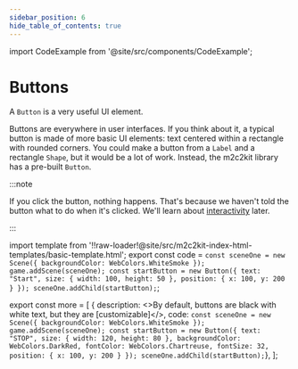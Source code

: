 ```yaml
---
sidebar_position: 6
hide_table_of_contents: true
---
```


import CodeExample from '@site/src/components/CodeExample';

# Buttons

A `Button` is a very useful UI element.

Buttons are everywhere in user interfaces. If you think about it, a typical button is made of more basic UI elements: text centered within a rectangle with rounded corners. You could make a button from a `Label` and a rectangle `Shape`, but it would be a lot of work. Instead, the m2c2kit library has a pre-built `Button`.

:::note

If you click the button, nothing happens. That's because we haven't told the button what to do when it's clicked. We'll learn about [interactivity](../interactivity/enabling-interactivity.md) later.

:::

import template from '!!raw-loader!@site/src/m2c2kit-index-html-templates/basic-template.html';
export const code = `const sceneOne = new Scene({ backgroundColor: WebColors.WhiteSmoke });
game.addScene(sceneOne);
const startButton = new Button({
    text: "Start",
    size: { width: 100, height: 50 },
    position: { x: 100, y: 200 }
});
sceneOne.addChild(startButton);`;

export const more = [
{ description: <>By default, buttons are black with white text, but they are [customizable]</>,
code: `const sceneOne = new Scene({ backgroundColor: WebColors.WhiteSmoke });
game.addScene(sceneOne);
const startButton = new Button({
    text: "STOP",
    size: { width: 120, height: 80 },
    backgroundColor: WebColors.DarkRed,
    fontColor: WebColors.Chartreuse,
    fontSize: 32,
    position: { x: 100, y: 200 }
});
sceneOne.addChild(startButton);`},
];

<CodeExample code={code} more={more} template={template}/>
